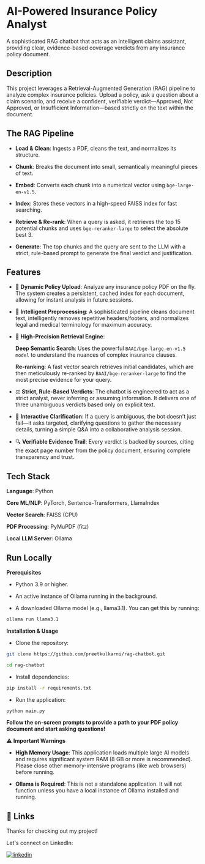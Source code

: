 
# AI-Powered Insurance Policy Analyst

A sophisticated RAG chatbot that acts as an intelligent claims assistant, providing clear, evidence-based coverage verdicts from any insurance policy document.



## Description

This project leverages a Retrieval-Augmented Generation (RAG) pipeline to analyze complex insurance policies. Upload a policy, ask a question about a claim scenario, and receive a confident, verifiable verdict—Approved, Not Approved, or Insufficient Information—based strictly on the text within the document.




## The RAG Pipeline

- **Load & Clean**: Ingests a PDF, cleans the text, and normalizes its structure.

- **Chunk**: Breaks the document into small, semantically meaningful pieces of text.

- **Embed**: Converts each chunk into a numerical vector using `bge-large-en-v1.5`.

- **Index**: Stores these vectors in a high-speed FAISS index for fast searching.

- **Retrieve & Re-rank**: When a query is asked, it retrieves the top 15 potential chunks and uses `bge-reranker-large` to select the absolute best 3.

- **Generate**: The top chunks and the query are sent to the LLM with a strict, rule-based prompt to generate the final verdict and justification.
## Features

- 📄 **Dynamic Policy Upload**: Analyze any insurance policy PDF on the fly. The system creates a persistent, cached index for each document, allowing for instant analysis in future sessions.

- 🧹 **Intelligent Preprocessing**: A sophisticated pipeline cleans document text, intelligently removes repetitive headers/footers, and normalizes legal and medical terminology for maximum accuracy.

- 🎯 **High-Precision Retrieval Engine**:

   **Deep Semantic Search**: Uses the powerful `BAAI/bge-large-en-v1.5 model` to understand the nuances of complex insurance clauses.

   **Re-ranking**: A fast vector search retrieves initial candidates, which are then meticulously re-ranked by `BAAI/bge-reranker-large` to find the most precise evidence for your query.

- ⚖️ **Strict, Rule-Based Verdicts**: The chatbot is engineered to act as a strict analyst, never inferring or assuming information. It delivers one of three unambiguous verdicts based only on explicit text.

- 🤝 **Interactive Clarification**: If a query is ambiguous, the bot doesn't just fail—it asks targeted, clarifying questions to gather the necessary details, turning a simple Q&A into a collaborative analysis session.

- 🔍 **Verifiable Evidence Trail**: Every verdict is backed by sources, citing the exact page number from the policy document, ensuring complete transparency and trust.


## Tech Stack

**Language**: Python

**Core ML/NLP**: PyTorch, Sentence-Transformers, LlamaIndex

**Vector Search**: FAISS (CPU)

**PDF Processing**: PyMuPDF (fitz)

**Local LLM Server**: Ollama

## Run Locally

**Prerequisites**
- Python 3.9 or higher.

- An active instance of Ollama running in the background.

- A downloaded Ollama model (e.g., llama3.1). You can get this by running:

```bash
ollama run llama3.1
```

**Installation & Usage**
- Clone the repository:

```bash
git clone https://github.com/preetkulkarni/rag-chatbot.git
```
```bash
cd rag-chatbot
```
- Install dependencies:
```bash
pip install -r requirements.txt
```
- Run the application:
```bash
python main.py
```
**Follow the on-screen prompts to provide a path to your PDF policy document and start asking questions!**

⚠️ **Important Warnings**
- **High Memory Usage**: This application loads multiple large AI models and requires significant system RAM (8 GB or more is recommended). Please close other memory-intensive programs (like web browsers) before running.

- **Ollama is Required**: This is not a standalone application. It will not function unless you have a local instance of Ollama installed and running.

## 🔗 Links

Thanks for checking out my project!

Let's connect on LinkedIn:

[![linkedin](https://img.shields.io/badge/linkedin-0A66C2?style=for-the-badge&logo=linkedin&logoColor=white)](https://www.linkedin.com/in/preet-kulkarni-2453ab284/)

